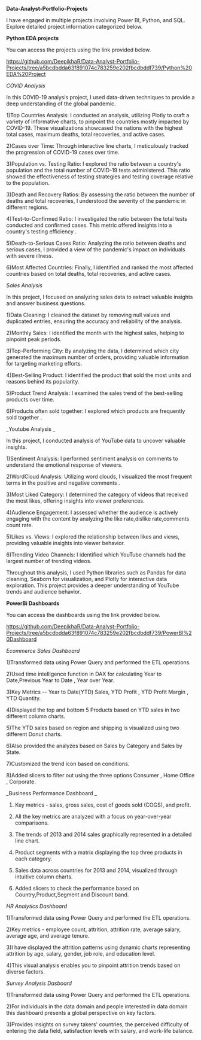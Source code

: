 **Data-Analyst-Portfolio-Projects**

I have engaged in multiple projects involving Power BI, Python, and SQL. Explore detailed project information categorized below.


**Python EDA projects**

You can access the projects using the link provided below.

https://github.com/DeepikhaR/Data-Analyst-Portfolio-Projects/tree/a5bcdbdda63f891074c783259e202fbcdbddf739/Python%20EDA%20Project


_COVID Analysis_


In this COVID-19 analysis project, I used data-driven techniques to provide a deep understanding of the global pandemic. 

1)Top Countries Analysis: I conducted an analysis, utilizing Plotly to craft a variety of informative charts, to pinpoint the countries mostly impacted by COVID-19. These visualizations showcased the nations with the highest total cases, maximum deaths, total recoveries, and active cases. 

2)Cases over Time: Through interactive line charts, I meticulously tracked the progression of COVID-19 cases over time. 

3)Population vs. Testing Ratio: I explored the ratio between a country's population and the total number of COVID-19 tests administered. This ratio showed the effectiveness of testing strategies and testing coverage relative to the population.

3)Death and Recovery Ratios: By assessing the ratio between the number of deaths and total recoveries, I understood the severity of the pandemic in different regions. 

4)Test-to-Confirmed Ratio: I investigated the ratio between the total tests conducted and confirmed cases. This metric offered insights into a country's testing efficiency .

5)Death-to-Serious Cases Ratio: Analyzing the ratio between deaths and serious cases, I provided a view of the pandemic's impact on individuals with severe illness.

6)Most Affected Countries: Finally, I identified and ranked the most affected countries based on total deaths, total recoveries, and active cases. 



_Sales Analysis_


In this project, I focused on analyzing sales data to extract valuable insights and answer business questions.

1)Data Cleaning: I cleaned the dataset by removing null values and duplicated entries, ensuring the accuracy and reliability of the analysis.

2)Monthly Sales: I identified the month with the highest sales, helping to pinpoint peak periods.

3)Top-Performing City: By analyzing the data, I determined which city generated the maximum number of orders, providing valuable information for targeting marketing efforts.

4)Best-Selling Product: I identified the product that sold the most units and reasons behind its popularity.

5)Product Trend Analysis: I examined the sales trend of the best-selling products over time.

6)Products often sold together:  I explored which products are frequently sold together .


_Youtube Analysis _


In this project, I conducted analysis of YouTube data to uncover valuable insights. 

1)Sentiment Analysis: I performed sentiment analysis on comments to understand the emotional response of viewers.

2)WordCloud Analysis: Utilizing word clouds, I visualized the most frequent terms in the positive and negative comments .

3)Most Liked Category: I determined the category of videos that received the most likes, offering insights into viewer preferences.

4)Audience Engagement: I assessed whether the audience is actively engaging with the content by analyzing the like rate,dislike rate,comments count rate.

5)Likes vs. Views: I explored the relationship between likes and views, providing valuable insights into viewer behavior.

6)Trending Video Channels: I identified which YouTube channels had the largest number of trending videos.

Throughout this analysis, I used Python libraries such as Pandas for data cleaning, Seaborn for visualization, and Plotly for interactive data exploration. This project provides a deeper understanding of YouTube trends and audience behavior.




**PowerBi Dashboards**



You can access the dashboards using the link provided below.


https://github.com/DeepikhaR/Data-Analyst-Portfolio-Projects/tree/a5bcdbdda63f891074c783259e202fbcdbddf739/PowerBI%20Dashboard



_Ecommerce Sales Dashboard_


1)Transformed data using Power Query and performed the ETL operations.

2)Used time intelligence function in DAX for calculating Year to Date,Previous Year to Date , Year over Year.

3)Key Metrics -- Year to Date(YTD) Sales, YTD Profit , YTD Profit Margin , YTD Quantity.

4)Displayed the top and bottom 5 Products based on YTD sales in two different column charts.

5)The YTD sales based on region and shipping is visualized using two different Donut charts.

6)Also provided the analyzes based on Sales by Category and Sales by State. 

7)Customized the trend icon based on conditions.

8)Added slicers to filter out using the three options Consumer , Home Office , Corporate.



_Business Performance Dashboard _


1) Key metrics - sales, gross sales, cost of goods sold (COGS), and profit.

2) All the key metrics are  analyzed with a focus on year-over-year comparisons.

3) The trends of 2013 and 2014 sales graphically represented in a detailed line chart. 

4) Product segments with a matrix displaying the top three products in each category. 

5) Sales data across countries for 2013 and 2014, visualized through intuitive column charts. 

6) Added slicers to check the performance based on Country,Product,Segment and Discount band.


_HR Analytics Dashboard_


1)Transformed data using Power Query and performed the ETL operations.

2)Key metrics - employee count, attrition, attrition rate, average salary, average age, and average tenure. 

3)I have displayed the attrition patterns using dynamic charts representing attrition by age, salary, gender, job role, and education level.

4)This visual analysis enables you to pinpoint attrition trends based on diverse factors.


_Survey Analysis Dasboard_


1)Transformed data using Power Query and performed the ETL operations.

2)For individuals in the data domain and people interested in data domain this dashboard presents a global perspective on key factors.

3)Provides insights on survey takers' countries, the perceived difficulty of entering the data field, satisfaction levels with salary, and work-life balance. 





